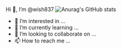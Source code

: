 Hi 👋, I’m @wish837
![Anurag's GitHub stats](https://github-readme-stats.vercel.app/api?username=wish837&show_icons=true&theme=radical)
- 👀 I’m interested in ...
- 🌱 I’m currently learning ...
- 💞️ I’m looking to collaborate on ...
- 📫 How to reach me ...
